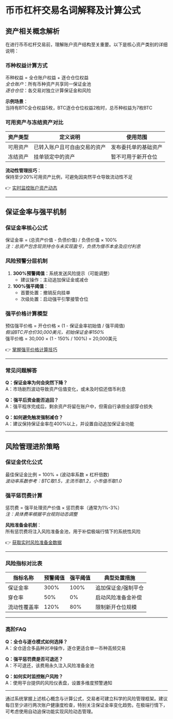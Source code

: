 # 币币杠杆交易名词解释及计算公式

## 资产相关概念解析

在进行币币杠杆交易前，理解账户资产结构至关重要。以下是核心资产类别的详细说明：

### 币种权益计算方式
币种权益 = 全仓账户权益 + 逐仓仓位权益  
*全仓账户*：所有币种资产共享同一保证金池  
*逐仓仓位*：各交易对独立计算保证金和风险  

**示例场景**：  
当持有BTC全仓权益5枚，BTC逐仓仓位权益2枚时，总币种权益为7枚BTC

### 可用资产与冻结资产对比
| 资产类型    | 定义说明                     | 使用范围             |
|-------------|------------------------------|----------------------|
| 可用资产    | 已转入账户且可自由交易的资产 | 发布委托单的基础资产 |
| 冻结资产    | 挂单锁定中的资产             | 暂不可用于新开仓位   |

**流动性管理技巧**：  
保持至少20%可用资产比例，可避免因突然平仓导致流动性不足

👉 [实时监控账户资产动态](https://bit.ly/okx_welcome)

---

## 保证金率与强平机制

### 保证金率核心公式
保证金率 = (总资产价值 - 负债价值) / 负债价值 × 100%  
*注：总资产包含现货持仓与未实现盈亏，负债为借币本金及应付利息*

### 风险预警分层机制
1. **300%预警阈值**：系统发送风险提示（可能调整）
   - 建议操作：主动追加保证金或减仓
2. **100%强平阈值**：
   - 首要处置：撤销反向挂单
   - 次级处置：启动强平引擎接管仓位

### 强平价格计算模型
预估强平价格 = 开仓价格 × (1 - 保证金率初始值 / 强平阈值)  
*假设BTC开仓价30,000美元，初始保证金率150%*  
强平价格 = 30,000 × (1 - 150% / 100%) = 20,000美元  

👉 [掌握强平价格计算技巧](https://bit.ly/okx_welcome)

---

### 常见问题解答

**Q：保证金率为何会突然下降？**  
A：市场剧烈波动导致资产估值变化，或未及时偿还借币利息

**Q：强平后资金能否追回？**  
A：强平程序完成后，剩余资产将留在账户中，但需自行承担全部穿仓损失

**Q：如何避免触发强制减仓？**  
A：建议保持保证金率在400%以上，并设置自动追加保证金功能

---

## 风险管理进阶策略

### 保证金优化公式
最佳保证金比例 = 100% + (波动率系数 × 杠杆倍数)  
*波动率系数参考：BTC取1.5，主流币取1.2，小市值币取1.0*

### 强平惩罚费计算
惩罚费 = 强平处理资产价值 × 惩罚费率（通常为1%-3%）  
*注：具体费率根据平台规则动态调整*

**风险准备金机制**：  
所有惩罚费将注入风险准备金池，用于补偿极端行情下的系统性风险

👉 [获取实时风险准备金数据](https://bit.ly/okx_welcome)

---

### 风险指标对比表

| 指标名称        | 预警阈值 | 强平阈值 | 典型处置措施          |
|-----------------|----------|----------|-----------------------|
| 保证金率        | 300%     | 100%     | 追加保证金/强制平仓   |
| 穿仓率          | 50%      | 0%       | 启动风险准备金补偿    |
| 流动性覆盖率    | 120%     | 80%      | 限制新开仓位规模      |

---

### 高阶FAQ

**Q：全仓与逐仓模式如何选择？**  
A：全仓适合多品种对冲操作，逐仓更适合单一币种高频交易

**Q：强平惩罚费是否可退还？**  
A：不可退还，该费用永久注入风险准备金池

**Q：如何实时监控账户风险？**  
A：使用平台提供的风险仪表盘，设置多维度预警通知

---

通过系统掌握上述核心概念与计算公式，交易者可建立科学的风险管理框架。建议每日至少进行两次账户健康度检查，特别关注保证金率变化趋势。在极端行情下，可考虑使用自动追保功能实现风险动态管理。
